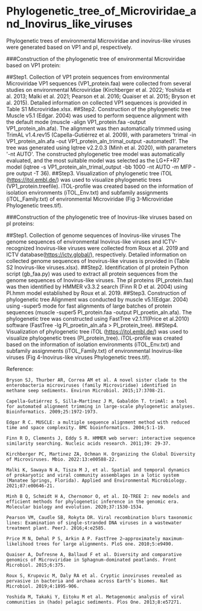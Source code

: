 # Phylogenetic_tree_of_Microviridae_and_Inovirus_like_viruses
Phylogenetic trees of environmental Microviridae and inovirus-like viruses were generated based on VP1 and pI, respectively.


###Construction of the phylogenetic tree of environmental Microviridae based on VP1 protein:

##Step1. Collection of VP1 protein sequences from environmental Microviridae
	VP1 sequences (VP1_protein.faa) were collected from several studies on environmental Microviridae (Kirchberger et al. 2022; Yoshida et al. 2013; Malki et al. 2021; Pearson et al. 2016; Quaiser et al. 2015; Bryson et al. 2015). Detailed information on collected VP1 sequences is provided in Table S1 Microviridae.xlsx.
##Step2. Construction of the phylogenetic tree
	Muscle v5.1 (Edgar. 2004) was used to perform sequence alignment with the default mode (muscle -align VP1_protein.faa -output VP1_protein_aln.afa). The alignment was then automatically trimmed using TrimAL v1.4.rev15 (Capella-Gutiérrez et al. 2009), with parameters 'trimal -in VP1_protein_aln.afa -out VP1_protein_aln_trimal_output -automated1'. The tree was generated using Iqtree v2.2.0.3 (Minh et al. 2020), with parameters '-nt AUTO'. The constructed phylogenetic tree model was automatically evaluated, and the most suitable model was selected as the LG+F+R7 model (iqtree -s VP1_protein_aln_trimal_output -bb 1000 -nt AUTO -m MFP -pre output -T 36).
##Step3. Visualization of phylogenetic tree
	iTOL (https://itol.embl.de/) was used to visualize phylogenetic trees (VP1_protein.treefile). iTOL-profile was created based on the information of isolation environments (iTOL_Env.txt) and subfamily assignments (iTOL_Family.txt) of environmental Microviridae (Fig 3-Microviridae Phylogenetic trees.tif).

 
###Construction of the phylogenetic tree of Inovirus-like viruses based on pI proteins:

##Step1. Collection of genome sequences of Inovirus-like viruses
	The genome sequences of environmental Inovirus-like viruses and ICTV-recognized Inovirus-like viruses were collected from Roux et al. 2019 and ICTV database(https://ictv.global/), respectively. Detailed information on collected genome sequences of Inovirus-like viruses is provided in (Table S2 Inovirus-like viruses.xlsx).
##Step2. Identification of pI protein
	Python script (gb_faa.py) was used to extract all protein sequences from the genome sequences of Inovirus-like viruses. The pI proteins (PI_protein.faa) was then identified by HMMER v3.3.2 search (Finn R D et al. 2004) using PI.hmm model established by Roux et al. 2019.
##Step3. Construction of phylogenetic tree
	Alignment was conducted by muscle v5.1(Edgar. 2004) using -super5 mode for fast alignments of large batches of protein sequences (muscle -super5 PI_protein.faa -output PI_proetin_aln.afa). The phylogenetic tree was constructed using FastTree v2.1.11(Price et al.2010) software (FastTree -lg PI_proetin_aln.afa > PI_protein_tree).
##Step4. Visualization of phylogenetic tree
	iTOL (https://itol.embl.de/) was used to visualize phylogenetic trees (PI_protein_tree). iTOL-profile was created based on the information of isolation environments (iTOL_Env.txt) and subfamily assignments (iTOL_Family.txt) of environmental Inovirus-like viruses (Fig 4-Inovirus-like viruses Phylogenetic trees.tif).



Reference:

	Bryson SJ, Thurber AR, Correa AM et al. A novel sister clade to the enterobacteria microviruses (family Microviridae) identified in methane seep sediments. Environ Microbiol. 2015;17:3708-21.

	Capella-Gutiérrez S, Silla-Martínez J M, Gabaldón T. trimAl: a tool for automated alignment trimming in large-scale phylogenetic analyses. Bioinformatics. 2009;25:1972-1973.

	Edgar R C. MUSCLE: a multiple sequence alignment method with reduced time and space complexity. BMC bioinformatics. 2004;5:1-19.

	Finn R D, Clements J, Eddy S R. HMMER web server: interactive sequence similarity searching. Nucleic acids research. 2011;39: 29-37.

	Kirchberger PC, Martinez ZA, Ochman H. Organizing the Global Diversity of Microviruses. Mbio. 2022:13:e00588-22.

	Malki K, Sawaya N A, Tisza M J, et al. Spatial and temporal dynamics of prokaryotic and viral community assemblages in a lotic system (Manatee Springs, Florida). Applied and Environmental Microbiology. 2021;87:e00646-21.

	Minh B Q, Schmidt H A, Chernomor O, et al. IQ-TREE 2: new models and efficient methods for phylogenetic inference in the genomic era. Molecular biology and evolution. 2020;37:1530-1534.

	Pearson VM, Caudle SB, Rokyta DR. Viral recombination blurs taxonomic lines: Examination of single-stranded DNA viruses in a wastewater treatment plant. PeerJ. 2016;4:e2585.

	Price M N, Dehal P S, Arkin A P. FastTree 2–approximately maximum-likelihood trees for large alignments. PloS one. 2010;5:e9490.

	Quaiser A, Dufresne A, Ballaud F et al. Diversity and comparative genomics of Microviridae in Sphagnum-dominated peatlands. Front Microbiol. 2015;6:375.

	Roux S, Krupovic M, Daly RA et al. Cryptic inoviruses revealed as pervasive in bacteria and archaea across Earth’s biomes. Nat Microbiol. 2019;4:1895-906.

	Yoshida M, Takaki Y, Eitoku M et al. Metagenomic analysis of viral communities in (hado) pelagic sediments. Plos One. 2013;8:e57271.
